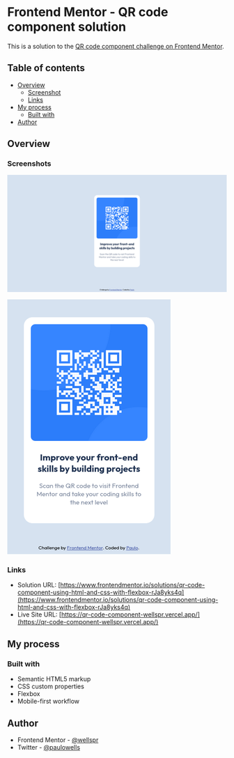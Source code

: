 # Frontend Mentor - QR code component solution

This is a solution to the [QR code component challenge on Frontend Mentor](https://www.frontendmentor.io/challenges/qr-code-component-iux_sIO_H).

## Table of contents

- [Overview](#overview)
  - [Screenshot](#screenshot)
  - [Links](#links)
- [My process](#my-process)
  - [Built with](#built-with)
- [Author](#author)

## Overview

### Screenshots

![](./screenshots/qr-code-component-wellspr-vercel-app-1440xFULLdesktop.png)

![](./screenshots/qr-code-component-wellspr-vercel-app-375.png)


### Links

- Solution URL: [https://www.frontendmentor.io/solutions/qr-code-component-using-html-and-css-with-flexbox-rJa8yks4q](https://www.frontendmentor.io/solutions/qr-code-component-using-html-and-css-with-flexbox-rJa8yks4q)
- Live Site URL: [https://qr-code-component-wellspr.vercel.app/](https://qr-code-component-wellspr.vercel.app/)

## My process

### Built with

- Semantic HTML5 markup
- CSS custom properties
- Flexbox
- Mobile-first workflow

## Author

- Frontend Mentor - [@wellspr](https://www.frontendmentor.io/profile/wellspr)
- Twitter - [@paulowells](https://www.twitter.com/paulowells)
